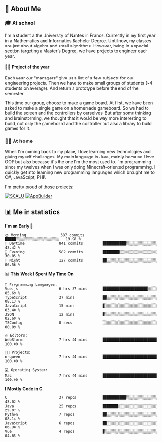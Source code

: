 ## 👀 About Me

### 🎓 At school

I'm a student a the University of Nantes in France. Currently in my first year in a Mathematics and Informatics Bachelor Degree. Until now, my classes are just about algebra and small algorithms. However, being in a special section targeting a Master's Degree, we have projects to engineer each year. 

#### 🔧🔬 Project of the year

Each year our "managers" give us a list of a few subjects for our engineering projects. Then we have to make small groups of students (~4 students on average). And return a prototype before the end of the semester.

This time our group, choose to make a game board. At first, we have been asked to make a single game on a homemade gameboard. So we had to build the screen and the controllers by ourselves. 
But after some thinking and brainstorming, we thought that it would be way more interesting to build, not only the gameboard and the controller but also a library to build games for it.

### 👨‍💻 At home

When I'm coming back to my place, I love learning new technologies and giving myself challenges. My main language is Java, mainly because I love OOP but also because it's the one I'm the most used to. I'm programming since my twelves when I was only doing Minecraft-oriented programming.  I quickly get into learning new programming languages which brought me to C#, JavaScript, PHP. 

I'm pretty proud of those projects:

[![SCALU](https://github-readme-stats.vercel.app/api/pin?username=renardfute&repo=SCALU)](https://github.com/renardfute/scalu)
[![AppBuilder](https://github-readme-stats.vercel.app/api/pin?username=pulsedev2&repo=AppBuilder)](https://github.com/pulsedev2/AppBuilder)

## 📊 Me in statistics
<!--START_SECTION:waka-->
**I'm an Early 🐤** 

```text
🌞 Morning                387 commits         █████░░░░░░░░░░░░░░░░░░░░   19.98 % 
🌆 Daytime                841 commits         ███████████░░░░░░░░░░░░░░   43.42 % 
🌃 Evening                582 commits         ████████░░░░░░░░░░░░░░░░░   30.05 % 
🌙 Night                  127 commits         ██░░░░░░░░░░░░░░░░░░░░░░░   06.56 % 
```


📊 **This Week I Spent My Time On** 

```text
💬 Programming Languages: 
Vue.js                   6 hrs 37 mins       █████████████████████░░░░   85.69 % 
TypeScript               37 mins             ██░░░░░░░░░░░░░░░░░░░░░░░   08.13 % 
JavaScript               15 mins             █░░░░░░░░░░░░░░░░░░░░░░░░   03.40 % 
JSON                     12 mins             █░░░░░░░░░░░░░░░░░░░░░░░░   02.69 % 
TSConfig                 0 secs              ░░░░░░░░░░░░░░░░░░░░░░░░░   00.09 % 

🔥 Editors: 
WebStorm                 7 hrs 44 mins       █████████████████████████   100.00 % 

🐱‍💻 Projects: 
n-queen                  7 hrs 44 mins       █████████████████████████   100.00 % 

💻 Operating System: 
Mac                      7 hrs 44 mins       █████████████████████████   100.00 % 
```

**I Mostly Code in C** 

```text
C                        37 repos            ███████████░░░░░░░░░░░░░░   43.02 % 
Java                     25 repos            ███████░░░░░░░░░░░░░░░░░░   29.07 % 
Python                   7 repos             ██░░░░░░░░░░░░░░░░░░░░░░░   08.14 % 
JavaScript               6 repos             ██░░░░░░░░░░░░░░░░░░░░░░░   06.98 % 
Vue                      4 repos             █░░░░░░░░░░░░░░░░░░░░░░░░   04.65 % 
```




<!--END_SECTION:waka-->
